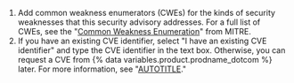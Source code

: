 1. Add common weakness enumerators (CWEs) for the kinds of security weaknesses that this security advisory addresses. For a full list of CWEs, see the "[Common Weakness Enumeration](https://cwe.mitre.org/index.html)" from MITRE.
1. If you have an existing CVE identifier, select "I have an existing CVE identifier" and type the CVE identifier in the text box. Otherwise, you can request a CVE from {% data variables.product.prodname_dotcom %} later. For more information, see "[AUTOTITLE](/code-security/security-advisories/repository-security-advisories/about-repository-security-advisories#cve-identification-numbers)."

